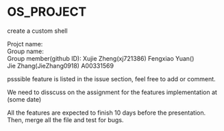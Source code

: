 OS_PROJECT
==========

create a custom shell

Projct name:                                                           
Group name:                                                         
Group member(github ID): Xujie Zheng(xj721386)
                         Fengxiao Yuan()                      
                         Jie Zhang(JieZhang0918) A00331569                  

psssible feature is listed in the issue section, feel free to add or comment.

We need to disscuss on the assignment for the features implementation at (some date)

All the features are expected to finish 10 days before the presentation. Then, merge all the file and test for bugs.
